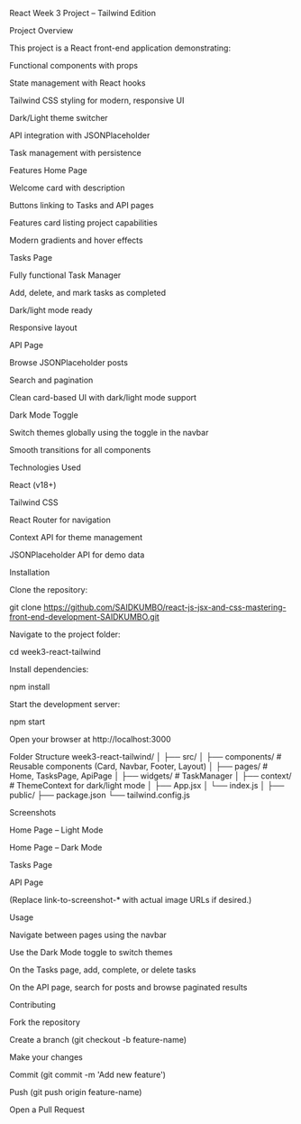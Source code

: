React Week 3 Project – Tailwind Edition

Project Overview

This project is a React front-end application demonstrating:

Functional components with props

State management with React hooks

Tailwind CSS styling for modern, responsive UI

Dark/Light theme switcher

API integration with JSONPlaceholder

Task management with persistence

Features
Home Page

Welcome card with description

Buttons linking to Tasks and API pages

Features card listing project capabilities

Modern gradients and hover effects

Tasks Page

Fully functional Task Manager

Add, delete, and mark tasks as completed

Dark/light mode ready

Responsive layout

API Page

Browse JSONPlaceholder posts

Search and pagination

Clean card-based UI with dark/light mode support

Dark Mode Toggle

Switch themes globally using the toggle in the navbar

Smooth transitions for all components

Technologies Used

React (v18+)

Tailwind CSS

React Router for navigation

Context API for theme management

JSONPlaceholder API for demo data

Installation

Clone the repository:

git clone https://github.com/SAIDKUMBO/react-js-jsx-and-css-mastering-front-end-development-SAIDKUMBO.git


Navigate to the project folder:

cd week3-react-tailwind


Install dependencies:

npm install


Start the development server:

npm start


Open your browser at http://localhost:3000

Folder Structure
week3-react-tailwind/
│
├── src/
│   ├── components/       # Reusable components (Card, Navbar, Footer, Layout)
│   ├── pages/            # Home, TasksPage, ApiPage
│   ├── widgets/          # TaskManager
│   ├── context/          # ThemeContext for dark/light mode
│   ├── App.jsx
│   └── index.js
│
├── public/
├── package.json
└── tailwind.config.js

Screenshots

Home Page – Light Mode


Home Page – Dark Mode


Tasks Page


API Page


(Replace link-to-screenshot-* with actual image URLs if desired.)

Usage

Navigate between pages using the navbar

Use the Dark Mode toggle to switch themes

On the Tasks page, add, complete, or delete tasks

On the API page, search for posts and browse paginated results

Contributing

Fork the repository

Create a branch (git checkout -b feature-name)

Make your changes

Commit (git commit -m 'Add new feature')

Push (git push origin feature-name)

Open a Pull Request

